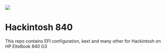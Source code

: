 ![](https://img.shields.io/badge/complete-no-red)

# Hackintosh 840
This repo contains EFI configuration, kext and many other for Hackintosh on HP ElteBook 840 G3
